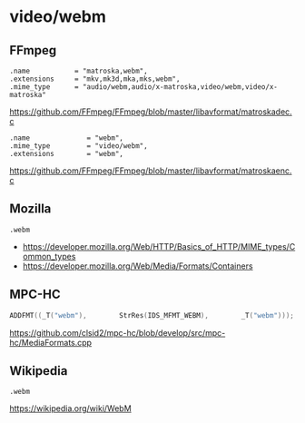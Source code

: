 # video/webm

## FFmpeg

~~~
.name           = "matroska,webm",
.extensions     = "mkv,mk3d,mka,mks,webm",
.mime_type      = "audio/webm,audio/x-matroska,video/webm,video/x-matroska"
~~~

https://github.com/FFmpeg/FFmpeg/blob/master/libavformat/matroskadec.c

~~~
.name              = "webm",
.mime_type         = "video/webm",
.extensions        = "webm",
~~~

https://github.com/FFmpeg/FFmpeg/blob/master/libavformat/matroskaenc.c

## Mozilla

~~~
.webm
~~~

- <https://developer.mozilla.org/Web/HTTP/Basics_of_HTTP/MIME_types/Common_types>
- https://developer.mozilla.org/Web/Media/Formats/Containers

## MPC-HC

~~~cpp
ADDFMT((_T("webm"),        StrRes(IDS_MFMT_WEBM),        _T("webm")));
~~~

https://github.com/clsid2/mpc-hc/blob/develop/src/mpc-hc/MediaFormats.cpp

## Wikipedia

~~~
.webm
~~~

https://wikipedia.org/wiki/WebM
